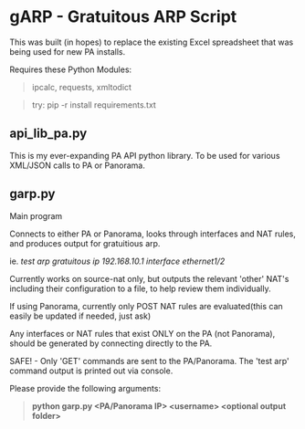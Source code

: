# gARP - Gratuitous ARP Script
This was built (in hopes) to replace the existing Excel spreadsheet that was being used for new PA installs.

Requires these Python Modules:
>ipcalc, requests, xmltodict

>try: pip -r install requirements.txt

## api_lib_pa.py
This is my ever-expanding PA API python library. To be used for various XML/JSON calls to PA or Panorama.

## garp.py
Main program

Connects to either PA or Panorama, looks through interfaces and NAT rules, and produces output for gratuitious arp.

ie. *test arp gratuitous ip 192.168.10.1 interface ethernet1/2*

Currently works on source-nat only, but outputs the relevant 'other' NAT's including their configuration to a file, 
 to help review them individually.

If using Panorama, currently only POST NAT rules are evaluated(this can easily be updated if needed, just ask)

Any interfaces or NAT rules that exist ONLY on the PA (not Panorama), should be generated by connecting directly to the PA.

SAFE! - Only 'GET' commands are sent to the PA/Panorama. The 'test arp' command output is printed out via console.



Please provide the following arguments:

> **python garp.py <PA/Panorama IP> \<username\> \<optional output folder\>**

